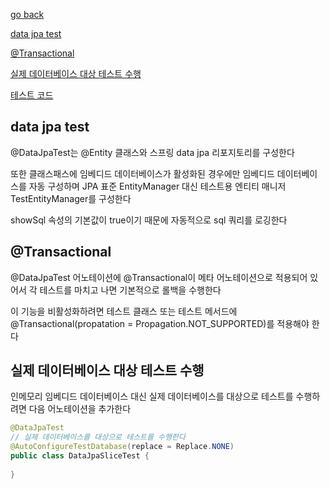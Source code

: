 [go back](../README.md)

[data jpa test](#data-jpa-test)

[@Transactional](#transactional)

[실제 데이터베이스 대상 테스트 수행](#실제-데이터베이스-대상-테스트-수행)

[테스트 코드](../src/test/java/hansanhha/slice/DataJpaSliceTest.java)

## data jpa test

@DataJpaTest는 @Entity 클래스와 스프링 data jpa 리포지토리를 구성한다

또한 클래스패스에 임베디드 데이터베이스가 활성화된 경우에만 임베디드 데이터베이스를 자동 구성하며 JPA 표준 EntityManager 대신 테스트용 엔티티 매니저 TestEntityManager를 구성한다

showSql 속성의 기본값이 true이기 때문에 자동적으로 sql 쿼리를 로깅한다


## @Transactional

@DataJpaTest 어노테이션에 @Transactional이 메타 어노테이션으로 적용되어 있어서 각 테스트를 마치고 나면 기본적으로 롤백을 수행한다

이 기능을 비활성화하려면 테스트 클래스 또는 테스트 메서드에 @Transactional(propatation = Propagation.NOT_SUPPORTED)를 적용해야 한다


## 실제 데이터베이스 대상 테스트 수행

인메모리 임베디드 데이터베이스 대신 실제 데이터베이스를 대상으로 테스트를 수행하려면 다음 어노테이션을 추가한다

```java
@DataJpaTest
// 실제 데이터베이스를 대상으로 테스트를 수행한다
@AutoConfigureTestDatabase(replace = Replace.NONE)
public class DataJpaSliceTest {
    
}
```